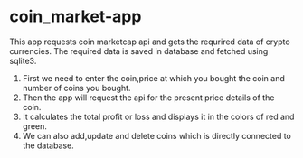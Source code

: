 # coin_market-app
This app requests coin marketcap api and gets the requrired data of crypto currencies.
The required data is saved in database and fetched using sqlite3.
1) First we need to enter the coin,price at which you bought the coin and number of coins you bought.
2) Then the app will request the api for the present price details of the coin. 
3) It calculates the total profit or loss and displays it in the colors of red and green.
4) We can also add,update and delete coins which is directly connected to the database.
